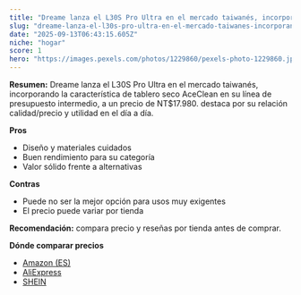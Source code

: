 ```yaml
---
title: "Dreame lanza el L30S Pro Ultra en el mercado taiwanés, incorporando la característica de tablero seco AceClean en su línea de presupuesto intermedio, a un precio de NT$17.980."
slug: "dreame-lanza-el-l30s-pro-ultra-en-el-mercado-taiwanes-incorporando-la-caracteris"
date: "2025-09-13T06:43:15.605Z"
niche: "hogar"
score: 1
hero: "https://images.pexels.com/photos/1229860/pexels-photo-1229860.jpeg?auto=compress&cs=tinysrgb&fit=crop&h=627&w=1200&auto=compress&cs=tinysrgb&w=1200&h=675&fit=crop"
---
```


**Resumen:** Dreame lanza el L30S Pro Ultra en el mercado taiwanés, incorporando la característica de tablero seco AceClean en su línea de presupuesto intermedio, a un precio de NT$17.980. destaca por su relación calidad/precio y utilidad en el día a día.

**Pros**
- Diseño y materiales cuidados
- Buen rendimiento para su categoría
- Valor sólido frente a alternativas

**Contras**
- Puede no ser la mejor opción para usos muy exigentes
- El precio puede variar por tienda

**Recomendación:** compara precio y reseñas por tienda antes de comprar.

**Dónde comparar precios**
- [Amazon (ES)](https://www.amazon.es/s?k=Dreame%20lanza%20el%20L30S%20Pro%20Ultra%20en%20el%20mercado%20taiwan%C3%A9s%2C%20incorporando%20la%20caracter%C3%ADstica%20de%20tablero%20seco%20AceClean%20en%20su%20l%C3%ADnea%20de%20presupuesto%20intermedio%2C%20a%20un%20precio%20de%20NT%2417.980.&tag=teknovashop25-21)
- [AliExpress](https://www.aliexpress.com/wholesale?SearchText=Dreame%20lanza%20el%20L30S%20Pro%20Ultra%20en%20el%20mercado%20taiwan%C3%A9s%2C%20incorporando%20la%20caracter%C3%ADstica%20de%20tablero%20seco%20AceClean%20en%20su%20l%C3%ADnea%20de%20presupuesto%20intermedio%2C%20a%20un%20precio%20de%20NT%2417.980.)
- [SHEIN](https://www.shein.com/pdsearch/Dreame%20lanza%20el%20L30S%20Pro%20Ultra%20en%20el%20mercado%20taiwan%C3%A9s%2C%20incorporando%20la%20caracter%C3%ADstica%20de%20tablero%20seco%20AceClean%20en%20su%20l%C3%ADnea%20de%20presupuesto%20intermedio%2C%20a%20un%20precio%20de%20NT%2417.980.)